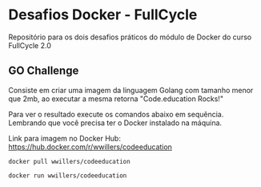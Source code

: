 # Desafios Docker - FullCycle

Repositório para os dois desafios práticos do módulo de Docker do curso FullCycle 2.0

## GO Challenge

Consiste em criar uma imagem da linguagem Golang com tamanho menor que 2mb, ao executar a mesma retorna "Code.education Rocks!"

Para ver o resultado execute os comandos abaixo em sequência. Lembrando que você precisa ter o Docker instalado na máquina.

Link para imagem no Docker Hub: https://hub.docker.com/r/wwillers/codeeducation

  ``` 
  docker pull wwillers/codeeducation 
  ```
  
  ``` 
  docker run wwillers/codeeducation 
  ```
